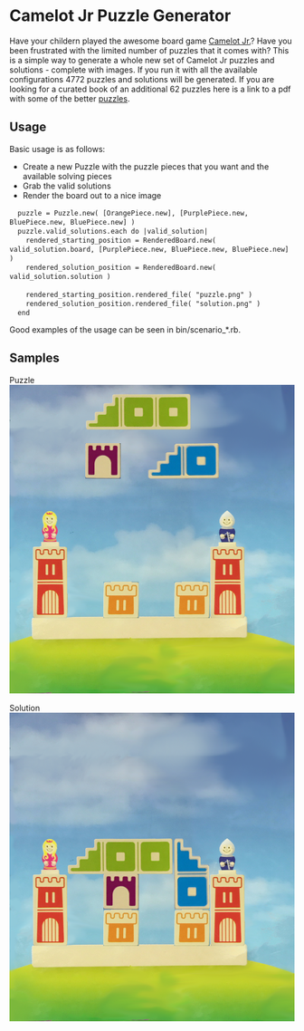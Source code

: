 # Camelot Jr Puzzle Generator

Have your childern played the awesome board game [Camelot Jr.](http://www.smartgames.eu/en/smartgames/camelot-jr)?  Have you been frustrated with the limited number of puzzles that it comes with?  This is a simple way to generate a whole new set of Camelot Jr puzzles and solutions - complete with images.  If you run it with all the available configurations 4772 puzzles and solutions will be generated.  If you are looking for a curated book of an additional 62 puzzles here is a link to a pdf with some of the better [puzzles](../master/solutions/the-hard-puzzles.pdf).

## Usage

Basic usage is as follows:
* Create a new Puzzle with the puzzle pieces that you want and the available solving pieces
* Grab the valid solutions
* Render the board out to a nice image

```
  puzzle = Puzzle.new( [OrangePiece.new], [PurplePiece.new, BluePiece.new, BluePiece.new] )
  puzzle.valid_solutions.each do |valid_solution|
    rendered_starting_position = RenderedBoard.new( valid_solution.board, [PurplePiece.new, BluePiece.new, BluePiece.new] )
    rendered_solution_position = RenderedBoard.new( valid_solution.solution )

    rendered_starting_position.rendered_file( "puzzle.png" )
    rendered_solution_position.rendered_file( "solution.png" )
  end                                         
```

Good examples of the usage can be seen in bin/scenario_*.rb.

## Samples

Puzzle
![Puzzle](/solutions/final_list/_puzzle_1733.scenario4.png?raw=true "Puzzle")

Solution
![Solution](/solutions/final_list/solution_1733.scenario4.png?raw=true "Solution")

